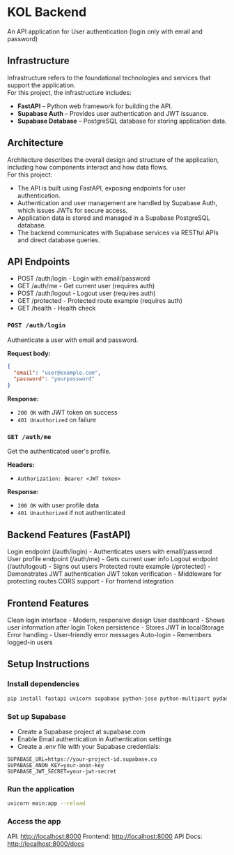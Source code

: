 # KOL Backend

An API application for User authentication (login only with email and password)

## Infrastructure

Infrastructure refers to the foundational technologies and services that support the application.  
For this project, the infrastructure includes:

* **FastAPI** – Python web framework for building the API.
* **Supabase Auth** – Provides user authentication and JWT issuance.
* **Supabase Database** – PostgreSQL database for storing application data.

## Architecture

Architecture describes the overall design and structure of the application, including how components interact and how data flows.  
For this project:

* The API is built using FastAPI, exposing endpoints for user authentication.
* Authentication and user management are handled by Supabase Auth, which issues JWTs for secure access.
* Application data is stored and managed in a Supabase PostgreSQL database.
* The backend communicates with Supabase services via RESTful APIs and direct database queries.

## API Endpoints

* POST /auth/login - Login with email/password
* GET /auth/me - Get current user (requires auth)
* POST /auth/logout - Logout user (requires auth)
* GET /protected - Protected route example (requires auth)
* GET /health - Health check

### `POST /auth/login`

Authenticate a user with email and password.  

**Request body:**  

```json
{
  "email": "user@example.com",
  "password": "yourpassword"
}
```

**Response:**  

* `200 OK` with JWT token on success
* `401 Unauthorized` on failure

### `GET /auth/me`

Get the authenticated user's profile.  

**Headers:**  

* `Authorization: Bearer <JWT token>`

**Response:**  

* `200 OK` with user profile data
* `401 Unauthorized` if not authenticated

## Backend Features (FastAPI)

Login endpoint (/auth/login) - Authenticates users with email/password
User profile endpoint (/auth/me) - Gets current user info
Logout endpoint (/auth/logout) - Signs out users
Protected route example (/protected) - Demonstrates JWT authentication
JWT token verification - Middleware for protecting routes
CORS support - For frontend integration

## Frontend Features

Clean login interface - Modern, responsive design
User dashboard - Shows user information after login
Token persistence - Stores JWT in localStorage
Error handling - User-friendly error messages
Auto-login - Remembers logged-in users

## Setup Instructions

### Install dependencies

```bash
pip install fastapi uvicorn supabase python-jose python-multipart pydantic python-dotenv
```

### Set up Supabase

* Create a Supabase project at supabase.com
* Enable Email authentication in Authentication settings
* Create a .env file with your Supabase credentials:

```env
SUPABASE_URL=https://your-project-id.supabase.co
SUPABASE_ANON_KEY=your-anon-key
SUPABASE_JWT_SECRET=your-jwt-secret
```

### Run the application

```bash
uvicorn main:app --reload
```

### Access the app

API: <http://localhost:8000>
Frontend: <http://localhost:8000>
API Docs: <http://localhost:8000/docs>
